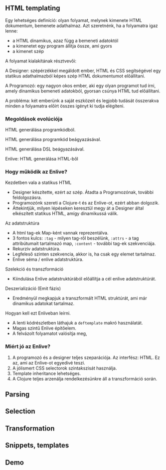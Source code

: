 

## HTML templating

Egy lehetséges definíció: olyan folyamat, melynek kimenete HTML dokumentum, bemenete adathalmaz.
Azt szeretnénk, ha a folyamatra igaz lenne:

* a HTML dinamikus, azaz függ a bemeneti adatoktól
* a kimenetet egy program állítja össze, ami gyors
* a kimenet szép

A folyamat kialakítának résztvevői:

A Designer: szépérzékkel megáldott ember, HTML és CSS segítségével egy statikus adathalmazból képes szép HTML dokumentumot előállítani.

A Programozó: egy nagyon okos ember, aki egy olyan programot tud írni, amely dinamikus bemeneti adatokból, gyorsan csúnya HTML tud előállítani.

A probléma: két emberünk a saját eszközeit és legjobb tudását összerakva minden a folyamatra előírt összes igényt ki tudja elégíteni.

### Megoldások evolúciója

HTML generálása programkódból.

HTML generálása programkód beágyazásával.

HTML generálása DSL beágyazásával.

Enlive: HTML generálása HTML-ből

### Hogy működik az Enlive?

Kezdetben vala a statikus HTML

* Designer készítette, ezért az szép. Átadta a Programozónak, további feldolgozásra.
* Programozónk szereti a Clojure-t és az Enlive-ot, ezért abban dolgozik.
* Áttekintjük, milyen lépéseken keresztül megy át a Designer által elkészített statikus HTML, amígy dinamikussá válik.

Az adatstruktúra

* A html tag-ek Map-ként vannak reprezentálva.
* 3 fontos kulcs: `:tag` - milyen tag-ről beszélünk, `:attrs` - a tag attribútumait tartalmazó map, `:content` - további tag-ek szekvenciája.
* Rekurzív adatstruktúra.
* Legfeleső szinten szekvencia, akkor is, ha csak egy elemet tartalmaz.
* Enlive séma / enlive adatstruktúra.

Szelekció és transzformáció

* Kiindulása Enlive adatstruktúrából előállítja a cél enlive adatstruktúrát.

Deszerializáció (Emit fázis)

* Eredményül megkapjuk a transzformált HTML struktúrát, ami már dinamikus adatokat tartalmaz.

Hogyan kell ezt Enliveban leírni.

* A lenti kódrészletben láthajuk a `deftemplate` makró használatát.
* Magas szintű Enlive építőelem.
* A felvázolt folyamatot valósítja meg,

### Miért jó az Enlive?

1. A programozó és a designer teljes szeparációja. Az interfész: HTML. Ez az, ami az Enlive-ot egyedivé teszi.
2. A jólismert CSS selectorok szintakszisát használja.
3. Template inheritance lehetséges.
4. A Clojure teljes arzenálja rendelkezésünkre áll a transzformáció során.

## Parsing

## Selection

## Transformation

## Snippets, templates

## Demo
